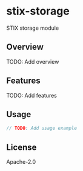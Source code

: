 # stix-storage

STIX storage module

## Overview

TODO: Add overview

## Features

TODO: Add features

## Usage

```rust
// TODO: Add usage example
```

## License

Apache-2.0
